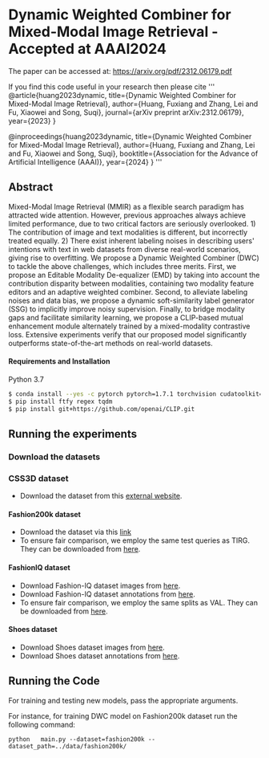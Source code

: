 # Dynamic Weighted Combiner for Mixed-Modal Image Retrieval - Accepted at AAAI2024
The paper can be accessed at: https://arxiv.org/pdf/2312.06179.pdf


If you find this code useful in your research then please cite
'''
@article{huang2023dynamic,
  title={Dynamic Weighted Combiner for Mixed-Modal Image Retrieval},
  author={Huang, Fuxiang and Zhang, Lei and Fu, Xiaowei and Song, Suqi},
  journal={arXiv preprint arXiv:2312.06179},
  year={2023}
}

@inproceedings{huang2023dynamic,
  title={Dynamic Weighted Combiner for Mixed-Modal Image Retrieval},
  author={Huang, Fuxiang and Zhang, Lei and Fu, Xiaowei and Song, Suqi},
  booktitle={Association for the Advance of Artificial Intelligence (AAAI)},
  year={2024}
}
'''


## Abstract

Mixed-Modal Image Retrieval (MMIR) as a flexible search paradigm has attracted wide attention. However, previous approaches always achieve limited performance, due to two critical factors are seriously overlooked. 1) The contribution of image and text modalities is different, but incorrectly treated equally. 2) There exist inherent labeling noises in describing users' intentions with text in web datasets from diverse real-world scenarios, giving rise to overfitting. We propose a Dynamic Weighted Combiner (DWC) to tackle the above challenges, which includes three merits. First, we propose an Editable Modality De-equalizer (EMD) by taking into account the contribution disparity between modalities, containing two modality feature editors and an adaptive weighted combiner. Second, to alleviate labeling noises and data bias, we propose a dynamic soft-similarity label generator (SSG) to implicitly improve noisy supervision. Finally, to bridge modality gaps and facilitate similarity learning, we propose a CLIP-based mutual enhancement module alternately trained by a mixed-modality contrastive loss. Extensive experiments verify that our proposed model significantly outperforms state-of-the-art methods on real-world datasets.
#### Requirements and Installation
 Python 3.7
```bash
$ conda install --yes -c pytorch pytorch=1.7.1 torchvision cudatoolkit=11.0
$ pip install ftfy regex tqdm
$ pip install git+https://github.com/openai/CLIP.git
```
## Running the experiments 

### Download the datasets

### CSS3D dataset
- Download the dataset from this [external website](https://drive.google.com/file/d/1wPqMw-HKmXUG2qTgYBiTNUnjz83hA2tY/view?usp=sharing).

#### Fashion200k dataset
- Download the dataset via this [link](http://web.mit.edu/phillipi/Public/states_and_transformations/index.html) 
- To ensure fair comparison, we employ the same test queries as TIRG. They can be downloaded from [here](https://storage.googleapis.com/image_retrieval_css/test_queries.txt). 

#### FashionIQ dataset
- Download Fashion-IQ dataset images from [here](https://github.com/hongwang600/fashion-iq-metadata). 
- Download Fashion-IQ dataset annotations from [here](https://github.com/XiaoxiaoGuo/fashion-iq).    
- To ensure fair comparison, we employ the same splits as VAL. They can be downloaded from [here](https://www.tensorflow.org/). 
#### Shoes dataset                                          
- Download Shoes dataset images from [here](http://tamaraberg.com/attributesDataset/attributedata.tar.gz). 
- Download Shoes dataset annotations from [here](https://github.com/yanbeic/VAL/tree/master/datasets/shoes).        


## Running the Code

For training and testing new models, pass the appropriate arguments. 

For instance, for training DWC model on Fashion200k dataset run the following command:

```
python   main.py --dataset=fashion200k --dataset_path=../data/fashion200k/ 
```






